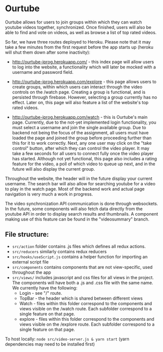 # Ourtube

Ourtube allows for users to join groups within which they can watch youtube videos together, synchronized. Once finished, users will also be able to find and vote on videos, as well as browse a list of top rated videos.

So far, we have three routes deployed to Heroku. Please note that it may take a few minutes from the first request before the app starts up (heroku will shut them down after some inactivity):
* http://ourtube-iprog.herokuapp.com/ - this index page will allow users to log into the website, a functionality which will later be mocked with a username and password field.
* http://ourtube-iprog.herokuapp.com/explore - this page allows users to create groups, within which users can interact through the video controls on the /watch page. Creating a group is functional, and is persisted through firebase. However, selecting a group currently has no effect. Later on, this page will also feature a list of the website's top rated videos.

* http://ourtube-iprog.herokuapp.com/watch - this is Ourtube's main page. Currently, due to the not-yet implemented login functionality, you must select a username and join the single available group. Due to backend not being the focus of the assignment, all users must have loaded the page and joined the group before proceeding further than this for it to work correctly. Next, any one user may click on the "take control" button, after which they can control the video player. It may take a few seconds for all users to connect fully once the video player has started. Although not yet functional, this page also includes a rating feature for the video, a poll of which video to queue up next, and in the future will also display the current group.

Throughout the website, the header will in the future display your current username. The search bar will also allow for searching youtube for a video to play in the watch page.
Most of the backend work and actual page navigation is very much a work in progress.

The video synchronization API communication is done through websockets. In the future, some components will also fetch data directly from the youtube API in order to display search results and thumbnails. A component making use of this feature can be found in the "videosummary" branch.

## File structure:
* `src/action` folder contains .js files which defines all redux actions.
* `src/reducers` similarly contains redux reducers
* `src/hooks/useScript.js` contains a helper function for importing an external script file
* `src/components` contains components that are not view-specific, used throughout the app
* `src/views/` includes javascript and css files for all views in the project. The components will have both a .js and .css file with the same name. We currently have the following:
  * Login - see "/" route.
  * TopBar - the header which is shared between different views
  * Watch - files within this folder correspond to the components and views visible on the /watch route. Each subfolder correspond to a single feature on that page.
  * explore - files within this folder correspond to the components and views visible on the /explore route. Each subfolder correspond to a single feature on that page.


To host locally:
`node src/video-server.js & yarn start` (yarn dependencies may need to be installed first)
